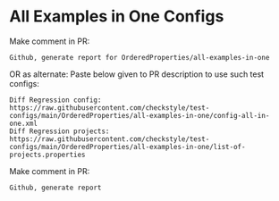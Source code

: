 # All Examples in One Configs
Make comment in PR:
```
Github, generate report for OrderedProperties/all-examples-in-one
```
OR as alternate:
Paste below given to PR description to use such test configs:
```
Diff Regression config: https://raw.githubusercontent.com/checkstyle/test-configs/main/OrderedProperties/all-examples-in-one/config-all-in-one.xml
Diff Regression projects: https://raw.githubusercontent.com/checkstyle/test-configs/main/OrderedProperties/all-examples-in-one/list-of-projects.properties
```
Make comment in PR:
```
Github, generate report
```
